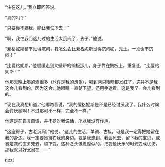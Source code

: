 
“住在这儿。”我立即回答说。

“真的吗？”

“只要你不嫌我，能让我住下去！”

“啊，我怕我们这儿过的生活太沉闷了，孩子。”他说。

“爱格妮斯都不觉得沉闷，我怎么会比爱格妮斯觉得沉闷呢，先生。一点也不沉闷！”

“比爱格妮斯，”他缓缓走到大壁炉的搁板那儿，身子靠在搁板上，重复说，“比爱格妮斯！”

他那天晚上喝的酒很多（也许是我的想象），喝到两只眼睛都发红了，这并不是我这会儿看到的，因为这会儿他眼睛一直朝下望，还用手遮着。这是我早一会儿看到的。

“现在我真想知道，”他嘟哝着说，“我的爱格妮斯是不是已经讨厌我了。我什么时候会讨厌她啊！不过那可不一样，完全不一样。”

他这是在自言自语，并不是对我说话，所以我没有作声。

“这座房子，古老沉闷，”他说，“这儿的生活，单调、古板。可是我一定得把她留在我的身边。我一定要她待在我的身边。要是我想到，我会死去，留下我的宝贝，或者是我的宝贝死去，留下我。这种念头像鬼怪似的，把我最快乐的时光变成忧伤，那我就只好沉溺在——”

[next](page216)